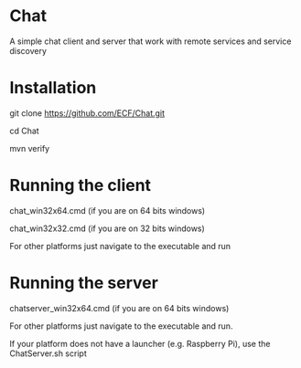 Chat
====

A simple chat client and server that work with remote services and service discovery

Installation
============

git clone https://github.com/ECF/Chat.git

cd Chat

mvn verify


Running the client
==================
chat_win32x64.cmd (if you are on 64 bits windows)

chat_win32x32.cmd (if you are on 32 bits windows)

For other platforms just navigate to the executable and run


Running the server
==================
chatserver_win32x64.cmd (if you are on 64 bits windows)

For other platforms just navigate to the executable and run.

If your platform does not have a launcher (e.g. Raspberry Pi),
use the ChatServer.sh script 
